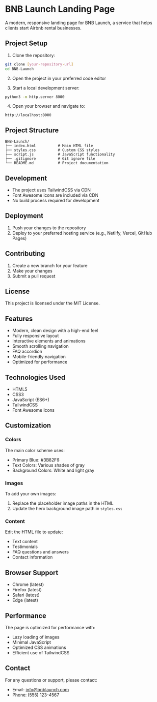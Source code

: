 # BNB Launch Landing Page

A modern, responsive landing page for BNB Launch, a service that helps clients start Airbnb rental businesses.

## Project Setup

1. Clone the repository:
```bash
git clone [your-repository-url]
cd BNB-Launch
```

2. Open the project in your preferred code editor

3. Start a local development server:
```bash
python3 -m http.server 8000
```

4. Open your browser and navigate to:
```
http://localhost:8000
```

## Project Structure

```
BNB-Launch/
├── index.html          # Main HTML file
├── styles.css          # Custom CSS styles
├── script.js           # JavaScript functionality
├── .gitignore          # Git ignore file
└── README.md           # Project documentation
```

## Development

- The project uses TailwindCSS via CDN
- Font Awesome icons are included via CDN
- No build process required for development

## Deployment

1. Push your changes to the repository
2. Deploy to your preferred hosting service (e.g., Netlify, Vercel, GitHub Pages)

## Contributing

1. Create a new branch for your feature
2. Make your changes
3. Submit a pull request

## License

This project is licensed under the MIT License.

## Features

- Modern, clean design with a high-end feel
- Fully responsive layout
- Interactive elements and animations
- Smooth scrolling navigation
- FAQ accordion
- Mobile-friendly navigation
- Optimized for performance

## Technologies Used

- HTML5
- CSS3
- JavaScript (ES6+)
- TailwindCSS
- Font Awesome Icons

## Customization

### Colors
The main color scheme uses:
- Primary Blue: #3B82F6
- Text Colors: Various shades of gray
- Background Colors: White and light gray

### Images
To add your own images:
1. Replace the placeholder image paths in the HTML
2. Update the hero background image path in `styles.css`

### Content
Edit the HTML file to update:
- Text content
- Testimonials
- FAQ questions and answers
- Contact information

## Browser Support

- Chrome (latest)
- Firefox (latest)
- Safari (latest)
- Edge (latest)

## Performance

The page is optimized for performance with:
- Lazy loading of images
- Minimal JavaScript
- Optimized CSS animations
- Efficient use of TailwindCSS

## Contact

For any questions or support, please contact:
- Email: info@bnblaunch.com
- Phone: (555) 123-4567 